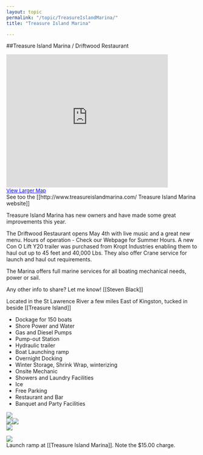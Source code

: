```yaml
---
layout: topic
permalink: "/topic/TreasureIslandMarina/"
title: "Treasure Island Marina"

---
```


##Treasure Island Marina / Driftwood Restaurant
<div class="floatright" style="width: 430px;">
<iframe width="425" height="350" frameborder="no" scrolling="no" marginheight="0" marginwidth="0" src="http://maps.google.com/maps?f=q&hl=en&geocode=&q=Treasure+Island+Marina&sll=37.0625,-95.677068&sspn=46.677964,116.71875&ie=UTF8&t=k&om=1&ll=44.263796,-76.378176&spn=0.002593,0.007124&output=embed&s=AARTsJpHz7ugUG5ke4Qj-5IqxH99qwwyTw"></iframe><br/><a href="http://maps.google.com/maps?f=q&hl=en&geocode=&q=Treasure+Island+Marina&sll=37.0625,-95.677068&sspn=46.677964,116.71875&ie=UTF8&t=k&om=1&ll=44.263796,-76.378176&spn=0.002593,0.007124&source=embed" style="color:#0000FF;text-align:left;font-size:small">View Larger Map</a></div>
See too the [[http://www.treasureislandmarina.com/ Treasure Island Marina website]]

Treasure Island Marina has new owners and have made some great improvements this year.

The Driftwood Restaurant opens May 4th with live music and a great new menu.
Hours of operation - Check our Webpage for Summer Hours.
A new Con O Lift Y20 trailer was purchased from Kropt Industries enabling them to haul out up to 45 feet and 40,000 Lbs.
They also offer Crane service for launch and haul out requirements.

The Marina offers full marine services for all boating mechanical needs, power or sail.

  Any other info to share?  Let me know! [[Steven Black]]

Located in the St Lawrence River a few miles East of Kingston, tucked in beside [[Treasure Island]]

* Dockage for 150 boats
* Shore Power and Water
* Gas and Diesel Pumps
* Pump-out Station
* Hydraulic trailer
* Boat Launching ramp
* Overnight Docking
* Winter Storage, Shrink Wrap, winterizing
* Onsite Mechanic
* Showers and Laundry Facilities
* Ice
* Free Parking
* Restaurant and Bar
* Banquet and Party Facilities

<img src="Images\Aerial\TreasureIslandMarinaAerial.jpg"><br>
<img src="http://k7Waterfront.org/Images/TreasureIslandMarina00.JPG"><img src="http://k7Waterfront.org/Images/TreasureIslandMarina01.JPG"><br>
<img src="http://k7Waterfront.org/Images/TreasureIslandMarina02.JPG"><br>

<img src="http://k7Waterfront.org/Images/TreasureIslandLaunchRamp.JPG"><br>
Launch ramp at [[Treasure Island Marina]].  Note the $15.00 charge.

